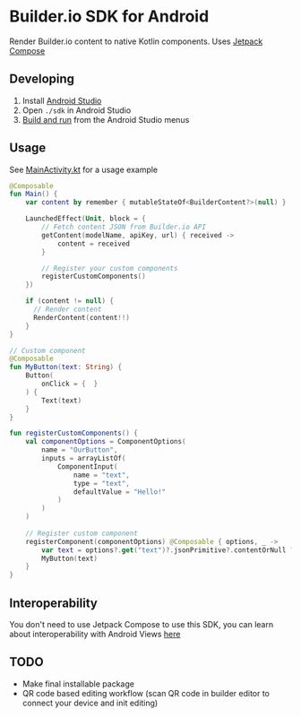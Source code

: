 # Builder.io SDK for Android

Render Builder.io content to native Kotlin components. Uses [Jetpack Compose](https://jetpackcompose.com/)

## Developing

1. Install [Android Studio](https://developer.android.com/studio/install)
2. Open `./sdk` in Android Studio
3. [Build and run](https://developer.android.com/studio/run) from the Android Studio menus

## Usage

See [MainActivity.kt](./sdk/app/src/main/java/com/example/myapplication/MainActivity.kt) for a usage example

```kotlin
@Composable
fun Main() {
    var content by remember { mutableStateOf<BuilderContent?>(null) }

    LaunchedEffect(Unit, block = {
        // Fetch content JSON from Builder.io API
        getContent(modelName, apiKey, url) { received ->
            content = received
        }

        // Register your custom components
        registerCustomComponents()
    })

    if (content != null) {
      // Render content
      RenderContent(content!!)
    }
}

// Custom component
@Composable
fun MyButton(text: String) {
    Button(
        onClick = {  }
    ) {
        Text(text)
    }
}

fun registerCustomComponents() {
    val componentOptions = ComponentOptions(
        name = "OurButton",
        inputs = arrayListOf(
            ComponentInput(
                name = "text",
                type = "text",
                defaultValue = "Hello!"
            )
        )
    )
    
    // Register custom component
    registerComponent(componentOptions) @Composable { options, _ ->
        var text = options?.get("text")?.jsonPrimitive?.contentOrNull ?: ""
        MyButton(text)
    }
}
```

## Interoperability

You don't need to use Jetpack Compose to use this SDK, you can learn about interoperability with Android Views [here](https://developer.android.com/jetpack/compose/interop/interop-apis)

## TODO
- Make final installable package
- QR code based editing workflow (scan QR code in builder editor to connect your device and init editing)